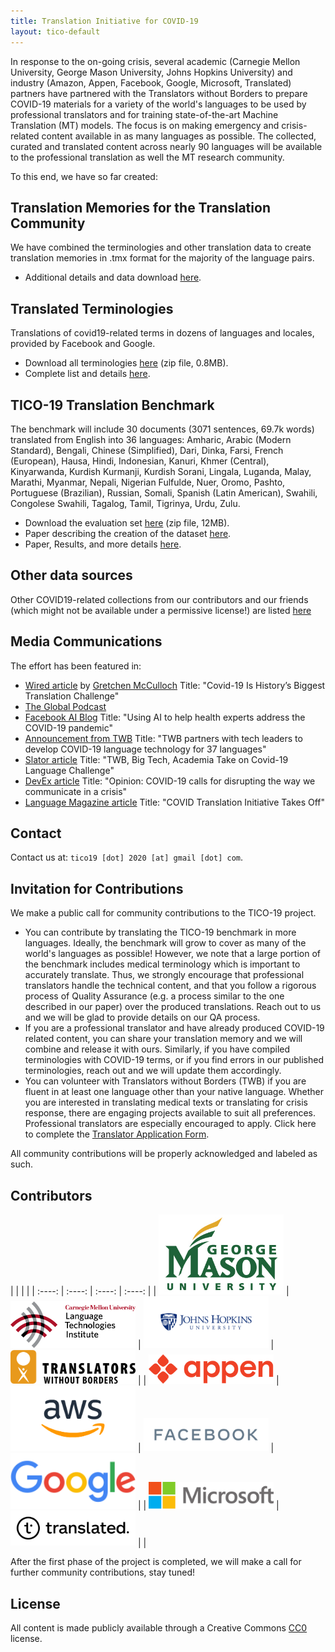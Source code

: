 ```yaml
---
title: Translation Initiative for COVID-19
layout: tico-default
---
```


In response to the on-going crisis, several academic (Carnegie Mellon University, George Mason University, Johns Hopkins University) and industry (Amazon, Appen, Facebook, Google, Microsoft, Translated) partners have partnered with the Translators without Borders to prepare COVID-19 materials for a variety of the world's languages to be used by professional translators and for training state-of-the-art Machine Translation (MT) models. The focus is on making emergency and crisis-related content available in as many languages as possible. The collected, curated and translated content across nearly 90 languages will be available to the professional translation as well the MT research community.

To this end, we have so far created:

## Translation Memories for the Translation Community

We have combined the terminologies and other translation data to create translation memories in .tmx format for the majority of the language pairs. 

* Additional details and data download [here](memories.html).


## Translated Terminologies
Translations of covid19-related terms in dozens of languages and locales, provided by Facebook and Google.

* Download all terminologies [here](data/terminologies.zip) (zip file, 0.8MB).
* Complete list and details [here](terminologies.html).


## TICO-19 Translation Benchmark

The benchmark will include 30 documents (3071 sentences, 69.7k words) translated from English into 36 languages:
Amharic, Arabic (Modern Standard), Bengali, Chinese (Simplified), Dari, Dinka, Farsi, French (European), Hausa, Hindi, Indonesian, Kanuri, Khmer (Central), Kinyarwanda, Kurdish Kurmanji, Kurdish Sorani, Lingala, Luganda, Malay, Marathi, Myanmar, Nepali, Nigerian Fulfulde, Nuer, Oromo, Pashto, Portuguese (Brazilian), Russian, Somali, Spanish (Latin American), Swahili, Congolese Swahili, Tagalog, Tamil, Tigrinya, Urdu, Zulu.

* Download the evaluation set [here](data/tico19-testset.zip) (zip file, 12MB).
* Paper describing the creation of the dataset <a href="data/paper/ticopaper.pdf" onClick="ga('send', 'event', {eventCategory: 'PDF', eventAction: 'jeff', eventLabel: 'S', eventValue: 5});">here</a>.
* Paper, Results, and more details [here](testset.html).

## Other data sources

Other COVID19-related collections from our contributors and our friends (which might not be available under a permissive license!) are listed [here](otherresources.html)

## Media Communications

The effort has been featured in:

* [Wired article](https://www.wired.com/story/covid-language-translation-problem/) by [Gretchen McCulloch](https://gretchenmcculloch.com/) Title: "Covid-19 Is History’s Biggest Translation Challenge"
* [The Global Podcast](https://www.stitcher.com/show/the-global-podcast-2/episode/episode-14-twb-and-tico-19-project-80576088)
* [Facebook AI Blog](https://ai.facebook.com/blog/using-ai-to-help-health-experts-address-the-covid-19-pandemic) Title: "Using AI to help health experts address the COVID-19 pandemic"
* [Announcement from TWB](https://translatorswithoutborders.org/TICO-19-announcement) Title: "TWB partners with tech leaders to develop COVID-19 language technology for 37 languages"
* [Slator article](https://slator.com/machine-translation/twb-big-tech-academia-take-on-covid-19-language-challenge/) Title: "TWB, Big Tech, Academia Take on Covid-19 Language Challenge"
* [DevEx article](https://www.devex.com/news/opinion-covid-19-calls-for-disrupting-the-way-we-communicate-in-a-crisis-97641) Title: "Opinion: COVID-19 calls for disrupting the way we communicate in a crisis"
* [Language Magazine article](https://www.languagemagazine.com/2020/07/27/covid-translation-initiative-takes-off/) Title: "COVID Translation Initiative Takes Off"


## Contact

Contact us at:  `tico19 [dot] 2020 [at] gmail [dot] com`.

## Invitation for Contributions

We make a public call for community contributions to the TICO-19  project.

* You can contribute by translating the TICO-19 benchmark in more languages. Ideally, the benchmark will grow to cover as many of the world's languages as possible! However, we note that a large portion of the benchmark includes medical terminology which is important to accurately translate. Thus, we strongly encourage that professional translators handle the technical content, and that you follow a rigorous process of Quality Assurance (e.g. a process similar to the one described in our paper) over the produced translations. Reach out to us and we will be glad to provide details on our QA process.
* If you are a professional translator and have already produced COVID-19 related content, you can share your translation memory and we will combine and release it with ours. Similarly, if you have compiled terminologies with COVID-19 terms, or if you find errors in our published terminologies, reach out and we will update them accordingly.
* You can volunteer with Translators without Borders (TWB) if you are fluent in at least one language other than your native language. Whether you are interested in translating medical texts or translating for crisis response, there are engaging projects available to suit all preferences. Professional translators are especially encouraged to apply. Click here to complete the [Translator Application Form](https://trommons.org/register).

All community contributions will be properly acknowledged and labeled as such.


## Contributors

| | | |
| :----: | :----: | :----: | :----: |
| [<img src="logos/GMU.jpg" alt="GMU logo" width="200">](https://cs.gmu.edu) | [<img src="logos/LTI.png" alt="CMU LTI logo" width="200">](https://lti.cs.cmu.edu) | [<img src="logos/jhu.jpg" alt="JHU logo" width="200">](http://cs.jhu.edu/) | [<img src="logos/TWB.png" alt="Translators Without Borders logo" width="200">](https://translatorswithoutborders.org/) |
| [<img src="logos/appen.svg" alt="Appen logo" width="200">](https://appen.com/) | [<img src="logos/amazon.png" alt="Amazon AWS logo" width="200">](https://aws.amazon.com/) | [<img src="logos/facebook.png" alt="Facebook logo" width="200">](https://www.facebook.com/) | [<img src="logos/google.png" alt="Google logo" width="200">](https://www.google.com/) 
| | [<img src="logos/Microsoft.png" alt="Microsoft logo" width="200">](https://www.microsoft.com/) | [<img src="logos/translated.jpg" alt="Translated logo" width="200">](http://translated.com/) | |

After the first phase of the project is completed, we will make a call for further community contributions, stay tuned!


## License
All content is made publicly available through a Creative Commons [CC0](LICENSE.md) license.
